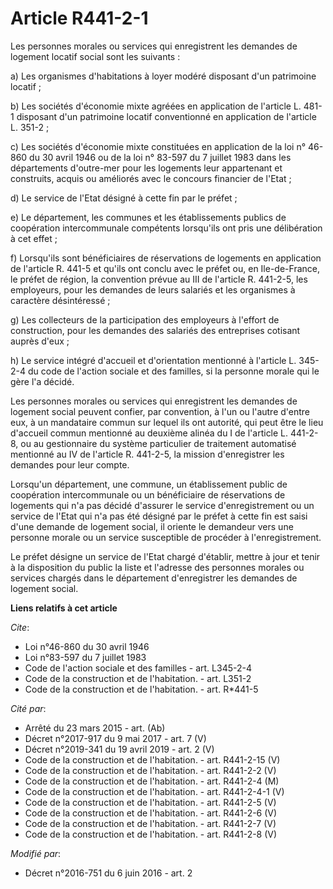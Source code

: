 # Article R441-2-1

Les personnes morales ou services qui enregistrent les demandes de logement locatif social sont les suivants : 

a) Les organismes d'habitations à loyer modéré disposant d'un patrimoine locatif ; 

b) Les sociétés d'économie mixte agréées en application de l'article L. 481-1 disposant d'un patrimoine locatif conventionné
en application de l'article L. 351-2 ; 

c) Les sociétés d'économie mixte constituées en application de la loi n° 46-860 du 30 avril 1946 ou de la loi n° 83-597 du 7
juillet 1983 dans les départements d'outre-mer pour les logements leur appartenant et construits, acquis ou améliorés avec le
concours financier de l'Etat ; 

d) Le service de l'Etat désigné à cette fin par le préfet ; 

e) Le département, les communes et les établissements publics de coopération intercommunale compétents lorsqu'ils ont pris
une délibération à cet effet ; 

f) Lorsqu'ils sont bénéficiaires de réservations de logements en application de l'article R. 441-5 et qu'ils ont conclu avec
le préfet ou, en Ile-de-France, le préfet de région, la convention prévue au III de l'article R. 441-2-5, les employeurs,
pour les demandes de leurs salariés et les organismes à caractère désintéressé ; 

g) Les collecteurs de la participation des employeurs à l'effort de construction, pour les demandes des salariés des
entreprises cotisant auprès d'eux ; 

h) Le service intégré d'accueil et d'orientation mentionné à l'article L. 345-2-4 du code de l'action sociale et des
familles, si la personne morale qui le gère l'a décidé. 

Les personnes morales ou services qui enregistrent les demandes de logement social peuvent confier, par convention, à l'un ou
l'autre d'entre eux, à un mandataire commun sur lequel ils ont autorité, qui peut être le lieu d'accueil commun mentionné au
deuxième alinéa du I de l'article L. 441-2-8, ou au gestionnaire du système particulier de traitement automatisé mentionné au
IV de l'article R. 441-2-5, la mission d'enregistrer les demandes pour leur compte. 

Lorsqu'un département, une commune, un établissement public de coopération intercommunale ou un bénéficiaire de réservations
de logements qui n'a pas décidé d'assurer le service d'enregistrement ou un service de l'Etat qui n'a pas été désigné par le
préfet à cette fin est saisi d'une demande de logement social, il oriente le demandeur vers une personne morale ou un service
susceptible de procéder à l'enregistrement. 

Le préfet désigne un service de l'Etat chargé d'établir, mettre à jour et tenir à la disposition du public la liste et
l'adresse des personnes morales ou services chargés dans le département d'enregistrer les demandes de logement social.

**Liens relatifs à cet article**

_Cite_:

  - Loi n°46-860 du 30 avril 1946
  - Loi n°83-597 du 7 juillet 1983
  - Code de l'action sociale et des familles - art. L345-2-4
  - Code de la construction et de l'habitation. - art. L351-2
  - Code de la construction et de l'habitation. - art. R*441-5

_Cité par_:

  - Arrêté du 23 mars 2015 - art. (Ab)
  - Décret n°2017-917 du 9 mai 2017 - art. 7 (V)
  - Décret n°2019-341 du 19 avril 2019 - art. 2 (V)
  - Code de la construction et de l'habitation. - art. R441-2-15 (V)
  - Code de la construction et de l'habitation. - art. R441-2-2 (V)
  - Code de la construction et de l'habitation. - art. R441-2-4 (M)
  - Code de la construction et de l'habitation. - art. R441-2-4-1 (V)
  - Code de la construction et de l'habitation. - art. R441-2-5 (V)
  - Code de la construction et de l'habitation. - art. R441-2-6 (V)
  - Code de la construction et de l'habitation. - art. R441-2-7 (V)
  - Code de la construction et de l'habitation. - art. R441-2-8 (V)

_Modifié par_:

  - Décret n°2016-751 du 6 juin 2016 - art. 2
